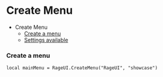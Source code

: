# Create Menu

- Create Menu
    - [Create a menu](#create-menu)
    - [Settings available](/docs/{{version}}/menu-settings)
    
<a name="create-menu"></a>
### Create a menu

    local mainMenu = RageUI.CreateMenu("RageUI", "showcase")
